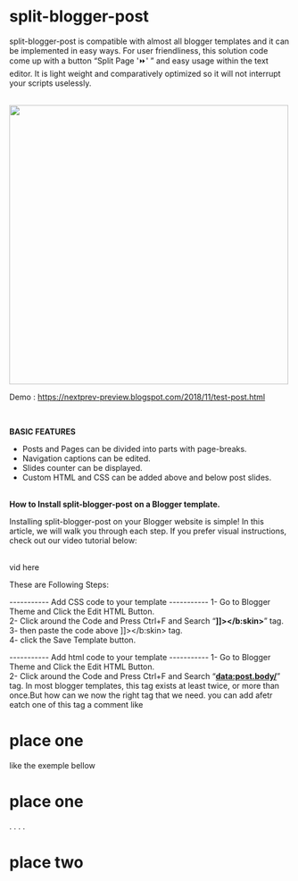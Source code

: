 # split-blogger-post


split-blogger-post is compatible with almost all blogger templates and it can be implemented in easy ways. For user friendliness, this solution code come up with a button “Split Page '⏩' ” and easy usage within the text editor. It is light weight and comparatively optimized so it will not interrupt your scripts uselessly.

<br>
<img src="https://1.bp.blogspot.com/-SNY-Z4N4Zwk/XxHRiEjRihI/AAAAAAAACMY/pWBGf5GzDR02MXKGH975lfSgcYP7IHA9gCLcBGAsYHQ/s1600/anonce2.png" width="500"/>

<br>

Demo : https://nextprev-preview.blogspot.com/2018/11/test-post.html

<br>

<b>BASIC FEATURES</b><br>
- Posts and Pages can be divided into parts with page-breaks.<br>
- Navigation captions can be edited.<br>
- Slides counter can be displayed.<br>
- Custom HTML and CSS can be added above and below post slides.<br>

<br>
<b>How to Install split-blogger-post on a Blogger template.</b>

<br>

Installing split-blogger-post on your Blogger website is simple! In this article, we will walk you through each step. If you prefer visual instructions, check out our video tutorial below:


<br>
vid here
<br>

These are Following Steps:<br>

----------- Add CSS code to your template -----------
 1- Go to Blogger Theme and Click the Edit HTML Button.<br>
 2- Click around the Code and Press Ctrl+F and Search “<B>]]></b:skin></B>” tag.<br>
 3- then paste the code above ]]></b:skin> tag. <br>
 4- click the Save Template button.
 
----------- Add html code to your template -----------
1- Go to Blogger Theme and Click the Edit HTML Button.<br>
2- Click around the Code and Press Ctrl+F and Search “<B><data:post.body/></B>” tag. In most blogger templates, this tag exists at least twice, or more than once.But how can we now the right tag that we need. you can add afetr eatch one of this tag a comment like <h1>place one</h1> like the exemple bellow
 
   
<div class='post-body entry-content' expr:id='&quot;post-body-&quot; + data:post.id'>
<data:post.body/>
<h1>place one</h1>
<div style='clear: both;'/> <!-- clear for photos floats -->
</div>
.
.
.
.

<div class='post-body entry-content' expr:id='&quot;post-body-&quot; + data:post.id'>
<data:post.body/>
  <h1>place two</h1>
<div style='clear: both;'/>
</div>







